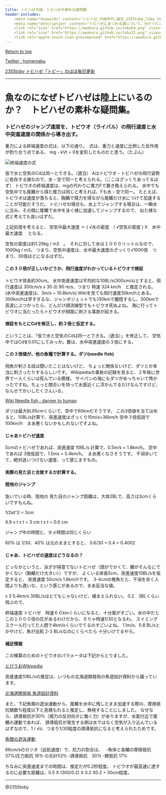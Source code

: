```yaml
---
title: トビハゼの謎、トビハゼの素朴な疑問集
header-includes:
	<meta name="keywords" content="トビハゼ,分岐年代,論文,2355toby,Toby the mudskipper,P Modestus,素朴な疑問" />
	<meta name="description" content="トビハゼにまつわる謎について、分かったことを記述しています。" />
	<link rel="icon" href="https://awakura.github.io/toby64.png" sizes="64x64" type="image/png" /> 
	<link rel="icon" href="https://awakura.github.io/toby32.png" sizes="32x32" type="image/png" />  
	<link rel="apple-touch-icon-precomposed" href="https://awakura.github.io/toby150.png" />
---
```


[Return to top](https://awakura.github.io/)

[Twitter : homemaku](https://x.com/homemaku)

[2355toby トビハゼ「トビー」のほぼ毎日更新](https://www.youtube.com/channel/UCFq06QurrYT58m7wzqy1MZQ)

___

# 魚なのになぜトビハゼは陸上にいるのか？　トビハゼの素朴な疑問集。


### トビハゼのジャンプ速度を、トビウオ（ライバル）の飛行速度と水中突進速度の関係から導き出す。

重力による終端速度の式は、以下の通り。　式は、重力と速度に比例した反作用が釣り合う点である、 mg - kVt = 0を変形したものだと思う。（たぶん）

<img src="https://www.gstatic.com/education/formulas2/553212783/ja/terminal_velocity.svg" alt="終端速度の式">

仮で水と空気のCdは同一とできる。（適当）
Aはトビウオ・トビハゼの飛行姿勢に依存する値なので、水・空で同一と考えられる。（ここはざっくりあってるはず）
トビウオの終端速度は、mgの代わりに推力Fで置き換えられる。
水中でも空気中でも尾鰭から得た推力は同じと考えれば、Fも水・空で同一。
たとえば、トビウオは速度が落ちると、胸鰭で揚力を得ながら尾鰭だけ水につけて加速することが可能だそうだ。
トビハゼの場合も、水上でジャンプする場合は、一瞬水に沈み、その間に尾鰭で水中を泳ぐ様に加速してジャンプするので、
似た様な式と考えても良いはずだ。

上記前提を考えると、
空気中最大速度 ＝ ( √水の密度　/ √空気の密度 ) X　水中最大速度　
となる。

空気の密度は約1.29kg / m3　。　それに対して水は１０００リットルなので、　1000kg / m3。
つまり、空気中速度は、水中最大速度のざっくり√1000倍　つまり、30倍ほどになるはずだ。


#### この３０倍が正しいかどうか、飛行速度がわかっているトビウオで検証

トビウオ体長約30cm。
水中突進速度は平均的な10BL/s(300cm/s)とすると、飛行速度は 300cm/s x 30 の 90 m/s、つまり 時速 324 km/h　と推定される。
(水中突進速度は、3m/s = 10.8km/s)
Wikiを見ても飛行速度30km/hとある。
300km/hは早すぎるな、ジャンボジェットでも130kmで離陸するし、300kmで高波にぶつかったら、どんだけ顔流線型でもトビウオ死ぬよね。
海に行ってトビウオに当たったらトビウオが顔面に刺さる事故が起きる。

#### 検証をもとにCdを修正し、約３倍と仮定する。

ということは、「仮で水と空気のCdは同一とできる。（適当）」を修正して、
空気中ではCdを0.01にしてみっか。要は、水中突進速度の３倍にする。

#### この３倍値が、他の魚種で計算する。ダツ(needle fish)

飛魚が刺さる話は聞いたことはないけど、
ちょっと関係ないけど、ダツとか本当に刺さったりするらしいです。
Wikipediaの事故の記録を見ると、２年毎に世界で一人くらいは死んでいる模様。
サイパンの海にもダツがめっちゃいて怖かったですね。ちょっと間合いを持って水面近くに浮かんでるだけなんですけど、なんせでかいしたくさんいる。

[Wiki Needle fish : danger to human](https://en.wikipedia.org/wiki/Needlefish#:~:text=%5B9%5D-,Danger%20to%20humans,-%5Bedit%20source)

ダツは最大BL95cmくらいで、空中で60kmだそうです。
この3倍値を当てはめると、10BL/s計算で、突進速度はざっくり10m/s=36km/h
空中３倍仮説で100km/h　まあ悪くないかもしれないですよね。

#### じゃあトビハゼ速度

5cmのトビハゼであれば、突進速度 10BL/s 計算で、0.5m/s = 1.8km/h。
空中であれば 3倍仮説で、1.5ms = 5.4km/h。　まあ悪くなさそうです。
干潟歩いてて、絶対追いつけない速度、って感じますもの。

#### 実際の見た目と合致するか計算する。

#### 陸地のジャンプ

急いでいる時、陸地の
見た目のジャンプ距離は、大体2BLで、高さは3cmくらいですもんね。

1/2at^2 = 3cm

4.9 x t x t = 3 cm
t x t = 0.6 cm

ジャンプ中の時間と、タメ時間は同じくらい


60% は 1/30、40% は元のままとすると、 0.6/30 + 0.4 = 0.4002



#### じゃあ、トビハゼの速度はどうなるの？

どっちかというと、泳ぎが得意でないトビハゼ（頭がでかくて、鰭がそんなにでかくない（胸鰭だけ大きい））ですが、
よくいる体長5cm、突進速度10BL/sを仮定すると、
突進速度 50cm/s 1.8km/hです。　3-4cmの稚魚だと、干潟を歩く人間よりも遅いな、という感じがあるので、まあ妥当な値。

x 3 5.4km/s 30BL/sはとてもじゃないけど、捕まえられない。 0.2　3BLくらい飛ぶので、


終端速度
トビハゼ　時速６０kmくらいになると、十分風がすごい。水の中だとこの１０００倍の圧があるわけだから、そりゃ時速1/30となるわ。
スイミングスクール行ってた人間で4km/sくらいでてるのすごいよね。 1.1m/s、0.8 BL/sとかやけど、魚が巡航 2-3 BL/sなのにくらべたら
十分いけてるやろ。




#### 補足情報

この検算のためのトビウオのパラメータは下記からとりました。

[とびうおWikipedia](https://ja.wikipedia.org/wiki/%E3%83%88%E3%83%93%E3%82%A6%E3%82%AA)

突進速度10BL/sの推定は、いつもの北海道開発局の魚道設計資料から撮っています。

[北海道開発局 魚道設計資料](https://awakura.github.io/toby/links.html#:~:text=%E3%81%AB%E3%81%A4%E3%81%84%E3%81%A6%E3%81%AE%E5%8F%82%E8%80%83%E6%96%87%E7%8C%AE-,%E5%8C%97%E6%B5%B7%E9%81%93%E9%96%8B%E7%99%BA%E5%B1%80%20%E9%AD%9A%E9%81%93%E8%A8%AD%E8%A8%88%E8%B3%87%E6%96%99%20%E9%AD%9A%E9%A1%9E%E9%80%9F%E5%BA%A6,-%E6%B7%A1%E6%B0%B4%E9%AD%9A%E3%81%AA%E3%81%A9%E3%80%81%E9%AD%9A%E9%A1%9E)

また、下記魚類の遊泳運動から、尾鰭を水中に残したまま加速する際の、摩擦抵抗類数%程度以下と見積もれると推定し、無視することにしました。
なぜなら、誘導抵抗が30%（揚力の反対向きに働く力）がありますが、水面付近で尾鰭の運動であれば、
誘導抵抗が発生する側は水ではなく空気が入り込んでいるはずなので、1 / √σ、つまり1/30程度の誘導抵抗になると考えられたためです。

[魚類の遊泳運動](https://www.jstage.jst.go.jp/article/hikakuseiriseika1990/10/4/10_4_249/_pdf)

66cm/sのカツオ（巡航速度）で、抗力の割合は、　
-魚体と各鰭の摩擦抵抗　37%/圧力抵抗 16% の合計53%
-誘導抵抗　30%
-鰓抵抗 17%

ちなみに突進速度までの時間は、推定だが0.2秒程度。
トビウオが最高速に達するのに必要な距離は、0.5 X (300/0.2) X 0.2 X0.2 = 30cm程度。



---

@2355toby


